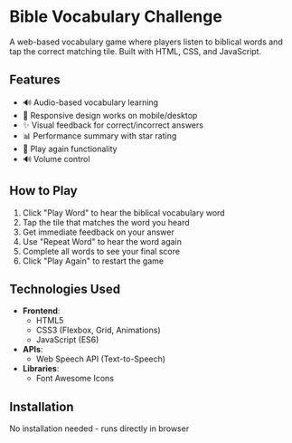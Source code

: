 # Bible Vocabulary Challenge


A web-based vocabulary game where players listen to biblical words and tap the correct matching tile. Built with HTML, CSS, and JavaScript.


## Features

- 🔊 Audio-based vocabulary learning
- 📱 Responsive design works on mobile/desktop
- ✨ Visual feedback for correct/incorrect answers
- 📊 Performance summary with star rating
- 🔁 Play again functionality
- 🔊 Volume control

## How to Play

1. Click "Play Word" to hear the biblical vocabulary word
2. Tap the tile that matches the word you heard
3. Get immediate feedback on your answer
4. Use "Repeat Word" to hear the word again
5. Complete all words to see your final score
6. Click "Play Again" to restart the game

## Technologies Used

- **Frontend**: 
  - HTML5
  - CSS3 (Flexbox, Grid, Animations)
  - JavaScript (ES6)
- **APIs**:
  - Web Speech API (Text-to-Speech)
- **Libraries**:
  - Font Awesome Icons

## Installation

No installation needed - runs directly in browser
